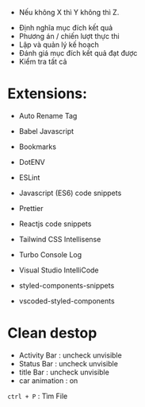 - Nếu không X thì Y không thì Z.

* Định nghĩa mục đích kết quả
* Phương án / chiến lượt thực thi
* Lập và quản lý kế hoạch
* Đánh giá mục đích kết quả đạt được
* Kiểm tra tất cả

# Extensions:

- Auto Rename Tag

- Babel Javascript

- Bookmarks

- DotENV

- ESLint

- Javascript (ES6) code snippets

- Prettier

- Reactjs code snippets

- Tailwind CSS Intellisense

- Turbo Console Log

- Visual Studio IntelliCode

- styled-components-snippets

- vscoded-styled-components

# Clean destop

- Activity Bar : uncheck unvisible
- Status Bar : uncheck unvisible
- title Bar : uncheck unvisible
- car animation : on

`ctrl + P` : Tìm File
